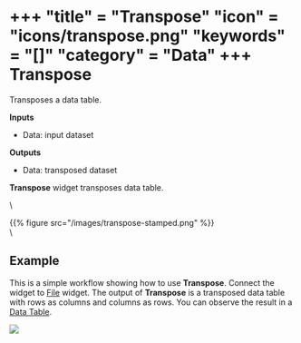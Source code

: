 +++
"title" = "Transpose"
"icon" = "icons/transpose.png"
"keywords" = "[]"
"category" = "Data"
+++
Transpose
=========

Transposes a data table.

**Inputs**

- Data: input dataset

**Outputs**

- Data: transposed dataset

**Transpose** widget transposes data table.


\

{{% figure src="/images/transpose-stamped.png" %}}
\
\


Example
-------

This is a simple workflow showing how to use **Transpose**. Connect the widget to [File](../data/file.md) widget. The output of **Transpose** is a transposed data table with rows as columns and columns as rows. You can observe the result in a [Data Table](../data/datatable.md).

![](/images/transpose-example.png)
